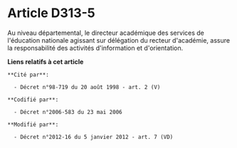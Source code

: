 # Article D313-5

Au niveau départemental,               le directeur académique des services de l'éducation nationale agissant sur délégation
du recteur d'académie, assure la responsabilité des activités d'information et d'orientation.

**Liens relatifs à cet article**

	**Cité par**:

	  - Décret n°98-719 du 20 août 1998 - art. 2 (V)

	**Codifié par**:

	  - Décret n°2006-583 du 23 mai 2006

	**Modifié par**:

	  - Décret n°2012-16 du 5 janvier 2012 - art. 7 (VD)
